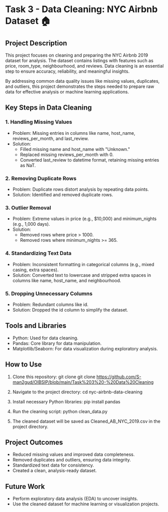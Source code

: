 # Task 3 - Data Cleaning: NYC Airbnb Dataset 🏠
## Project Description
This project focuses on cleaning and preparing the NYC Airbnb 2019 dataset for analysis. The dataset contains listings with features such as price, room_type, neighbourhood, and reviews. Data cleaning is an essential step to ensure accuracy, reliability, and meaningful insights.

By addressing common data quality issues like missing values, duplicates, and outliers, this project demonstrates the steps needed to prepare raw data for effective analysis or machine learning applications.

## Key Steps in Data Cleaning
### 1. Handling Missing Values
- Problem: Missing entries in columns like name, host_name, reviews_per_month, and last_review.
- Solution:
  - Filled missing name and host_name with "Unknown."
  - Replaced missing reviews_per_month with 0.
  - Converted last_review to datetime format, retaining missing entries as NaT.
### 2. Removing Duplicate Rows
- Problem: Duplicate rows distort analysis by repeating data points.
- Solution: Identified and removed duplicate rows.
### 3. Outlier Removal
- Problem: Extreme values in price (e.g., $10,000) and minimum_nights (e.g., 1,000 days).
- Solution:
  - Removed rows where price > 1000.
  - Removed rows where minimum_nights >= 365.
### 4. Standardizing Text Data
- Problem: Inconsistent formatting in categorical columns (e.g., mixed casing, extra spaces).
- Solution: Converted text to lowercase and stripped extra spaces in columns like name, host_name, and neighbourhood.
### 5. Dropping Unnecessary Columns
- Problem: Redundant columns like id.
- Solution: Dropped the id column to simplify the dataset.

## Tools and Libraries
- Python: Used for data cleaning.
- Pandas: Core library for data manipulation.
- Matplotlib/Seaborn: For data visualization during exploratory analysis.

## How to Use
1. Clone this repository:
git clone git clone https://github.com/S-man2gud/OIBSIP/blob/main/Task%203%20-%20Data%20Cleaning

2. Navigate to the project directory:
cd nyc-airbnb-data-cleaning

3. Install necessary Python libraries:
pip install pandas

4. Run the cleaning script:
python clean_data.py

5. The cleaned dataset will be saved as Cleaned_AB_NYC_2019.csv in the project directory.

## Project Outcomes
- Reduced missing values and improved data completeness.
- Removed duplicates and outliers, ensuring data integrity.
- Standardized text data for consistency.
- Created a clean, analysis-ready dataset.

## Future Work
- Perform exploratory data analysis (EDA) to uncover insights.
- Use the cleaned dataset for machine learning or visualization projects.
